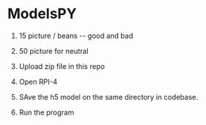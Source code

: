 # ModelsPY

1. 15 picture / beans -- good and bad
2. 50 picture for neutral

3. Upload zip file in this repo

4. Open RPI-4
5. SAve the h5 model on the same directory in codebase.
6. Run the program 
